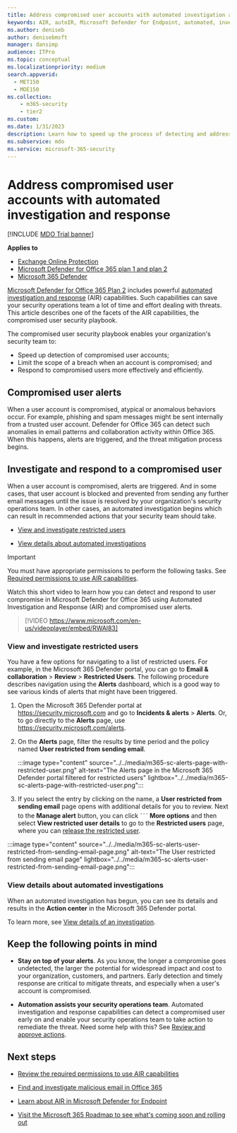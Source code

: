 ```yaml
---
title: Address compromised user accounts with automated investigation and response
keywords: AIR, autoIR, Microsoft Defender for Endpoint, automated, investigation, response, remediation, threats, advanced, threat, protection, compromised
ms.author: deniseb
author: denisebmsft
manager: dansimp
audience: ITPro
ms.topic: conceptual
ms.localizationpriority: medium
search.appverid:
  - MET150
  - MOE150
ms.collection: 
    - m365-security
    - tier2
ms.custom:
ms.date: 1/31/2023
description: Learn how to speed up the process of detecting and addressing compromised user accounts with automated investigation and response capabilities in Microsoft Defender for Office 365 Plan 2.
ms.subservice: mdo
ms.service: microsoft-365-security
---
```


# Address compromised user accounts with automated investigation and response

[!INCLUDE [MDO Trial banner](../includes/mdo-trial-banner.md)]

**Applies to**
- [Exchange Online Protection](eop-about.md)
- [Microsoft Defender for Office 365 plan 1 and plan 2](defender-for-office-365.md)
- [Microsoft 365 Defender](../defender/microsoft-365-defender.md)

[Microsoft Defender for Office 365 Plan 2](defender-for-office-365.md#whats-the-difference-between-microsoft-defender-for-office-365-plan-1-and-plan-2) includes powerful [automated investigation and response](air-about.md) (AIR) capabilities. Such capabilities can save your security operations team a lot of time and effort dealing with threats. This article describes one of the facets of the AIR capabilities, the compromised user security playbook.

The compromised user security playbook enables your organization's security team to:

- Speed up detection of compromised user accounts;
- Limit the scope of a breach when an account is compromised; and
- Respond to compromised users more effectively and efficiently.

## Compromised user alerts

When a user account is compromised, atypical or anomalous behaviors occur. For example, phishing and spam messages might be sent internally from a trusted user account. Defender for Office 365 can detect such anomalies in email patterns and collaboration activity within Office 365. When this happens, alerts are triggered, and the threat mitigation process begins.

## Investigate and respond to a compromised user

When a user account is compromised, alerts are triggered. And in some cases, that user account is blocked and prevented from sending any further email messages until the issue is resolved by your organization's security operations team. In other cases, an automated investigation begins which can result in recommended actions that your security team should take.

- [View and investigate restricted users](#view-and-investigate-restricted-users)

- [View details about automated investigations](#view-details-about-automated-investigations)

> [!IMPORTANT]
> You must have appropriate permissions to perform the following tasks. See [Required permissions to use AIR capabilities](air-about.md#required-permissions-to-use-air-capabilities).

Watch this short video to learn how you can detect and respond to user compromise in Microsoft Defender for Office 365 using Automated Investigation and Response (AIR) and compromised user alerts.
> [!VIDEO https://www.microsoft.com/en-us/videoplayer/embed/RWAl83]

### View and investigate restricted users

You have a few options for navigating to a list of restricted users. For example, in the Microsoft 365 Defender portal, you can go to **Email & collaboration** \> **Review** \> **Restricted Users**. The following procedure describes navigation using the **Alerts** dashboard, which is a good way to see various kinds of alerts that might have been triggered.

1. Open the Microsoft 365 Defender portal at <https://security.microsoft.com> and go to **Incidents & alerts** \> **Alerts**. Or, to go directly to the **Alerts** page, use <https://security.microsoft.com/alerts>.

2. On the **Alerts** page, filter the results by time period and the policy named **User restricted from sending email**.

   :::image type="content" source="../../media/m365-sc-alerts-page-with-restricted-user.png" alt-text="The Alerts page in the Microsoft 365 Defender portal filtered for restricted users" lightbox="../../media/m365-sc-alerts-page-with-restricted-user.png":::

3. If you select the entry by clicking on the name, a **User restricted from sending email** page opens with additional details for you to review. Next to the **Manage alert** button, you can click ![More options icon.](../../media/m365-cc-sc-more-actions-icon.png) **More options** and then select **View restricted user details** to go to the **Restricted users** page, where you can [release the restricted user](removing-user-from-restricted-users-portal-after-spam.md).

  :::image type="content" source="../../media/m365-sc-alerts-user-restricted-from-sending-email-page.png" alt-text="The User restricted from sending email page" lightbox="../../media/m365-sc-alerts-user-restricted-from-sending-email-page.png":::

### View details about automated investigations

When an automated investigation has begun, you can see its details and results in the **Action center** in the Microsoft 365 Defender portal.

To learn more, see [View details of an investigation](air-view-investigation-results.md).

## Keep the following points in mind

- **Stay on top of your alerts**. As you know, the longer a compromise goes undetected, the larger the potential for widespread impact and cost to your organization, customers, and partners. Early detection and timely response are critical to mitigate threats, and especially when a user's account is compromised.

- **Automation assists your security operations team**. Automated investigation and response capabilities can detect a compromised user early on and enable your security operations team to take action to remediate the threat. Need some help with this? See [Review and approve actions](air-review-approve-pending-completed-actions.md).

## Next steps

- [Review the required permissions to use AIR capabilities](air-about.md#required-permissions-to-use-air-capabilities)

- [Find and investigate malicious email in Office 365](investigate-malicious-email-that-was-delivered.md)

- [Learn about AIR in Microsoft Defender for Endpoint](/windows/security/threat-protection/microsoft-defender-atp/automated-investigations)

- [Visit the Microsoft 365 Roadmap to see what's coming soon and rolling out](https://www.microsoft.com/microsoft-365/roadmap?filters=)
